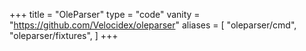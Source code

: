 +++
title = "OleParser"
type = "code"
vanity = "https://github.com/Velocidex/oleparser"
aliases = [
    "oleparser/cmd",
    "oleparser/fixtures",
]
+++